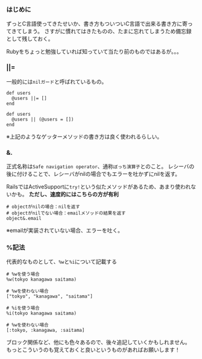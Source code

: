 <!--
title:   [Ruby]使えるようにしておくと便利な記法
tags:    Ruby
id:      c873992c36199fb7875a
private: false
-->
### はじめに
ずっとC言語使ってきたせいか、書き方もついついC言語で出来る書き方に寄ってきてしまう。
さすがに慣れてはきたものの、たまに忘れてしまうため備忘録として残しておく。

Rubyをちょっと勉強していれば知っていて当たり前のものではあるが。。。

### ||=
一般的には`nilガード`と呼ばれているもの。

```:nilガードの例
def users
  @users ||= []
end
```
```:nilガードを使わなかった場合
def users
  @users || (@users = [])
end
```
※上記のようなゲッターメソッドの書き方は良く使われるらしい。

### &.
正式名称は`Safe navigation operator`、通称`ぼっち演算子`とのこと。
レシーバの後に付けることで、レシーバがnilの場合でもエラーを吐かずにnilを返す。

RailsではActiveSupportに`try!`という似たメソッドがあるため、あまり使われないかも。
<strong>ただし、速度的にはこちらの方が有利</strong>

```:&.の例
# objectがnilの場合：nilを返す
# objectがnilでない場合：emailメソッドの結果を返す
object&.email
```
※emailが実装されていない場合、エラーを吐く。

### %記法
代表的なものとして、`%w`と`%i`について記載する

```:%w：文字列配列
# %wを使う場合
%w(tokyo kanagawa saitama)

# %wを使わない場合
["tokyo", "kanagawa", "saitama"]
```
```:%i：シンボルの配列
# %iを使う場合
%i(tokyo kanagawa saitama)

# %wを使わない場合
[:tokyo, :kanagawa, :saitama]
```


ブロック関係など、他にも色々あるので、後々追記していくかもしれません。
もっとこういうのも覚えておくと良いというものがあればお願いします！